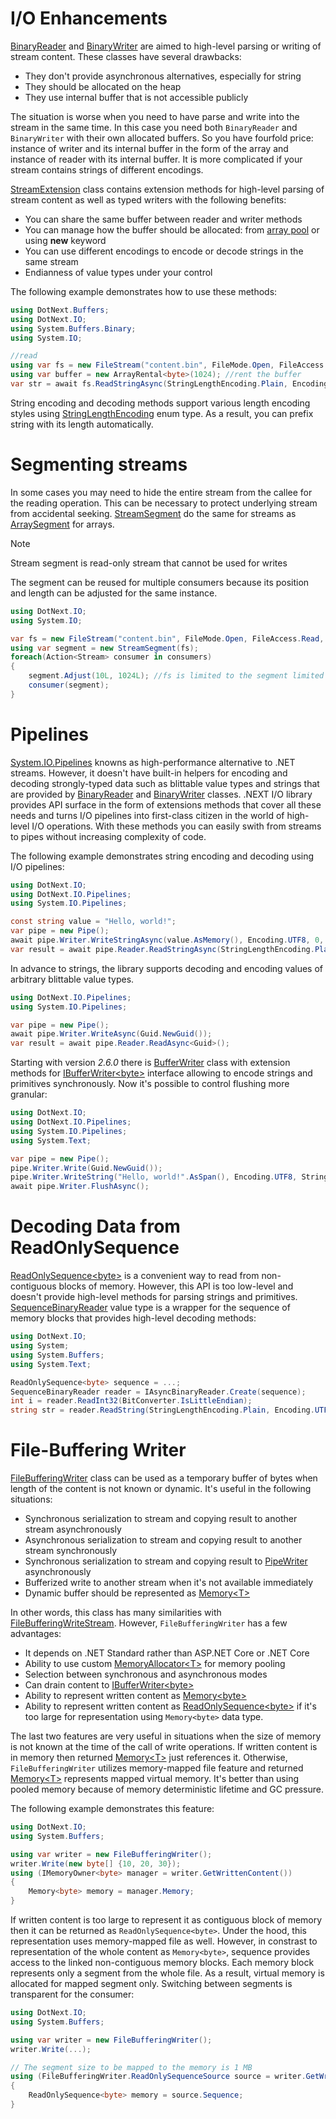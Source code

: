I/O Enhancements
====
[BinaryReader](https://docs.microsoft.com/en-us/dotnet/api/system.io.binaryreader) and [BinaryWriter](https://docs.microsoft.com/en-us/dotnet/api/system.io.binarywriter) are aimed to high-level parsing or writing of stream content. These classes have several drawbacks:
* They don't provide asynchronous alternatives, especially for string
* They should be allocated on the heap
* They use internal buffer that is not accessible publicly

The situation is worse when you need to have parse and write into the stream in the same time. In this case you need both `BinaryReader` and `BinaryWriter` with their own allocated buffers. So you have fourfold price: instance of writer and its internal buffer in the form of the array and instance of reader with its internal buffer. It is more complicated if your stream contains strings of different encodings.

[StreamExtension](https://sakno.github.io/dotNext/api/DotNext.IO.StreamExtensions.html) class contains extension methods for high-level parsing of stream content as well as typed writers with the following benefits:
* You can share the same buffer between reader and writer methods
* You can manage how the buffer should be allocated: from [array pool](https://docs.microsoft.com/en-us/dotnet/api/system.buffers.arraypool-1) or using **new** keyword
* You can use different encodings to encode or decode strings in the same stream
* Endianness of value types under your control

The following example demonstrates how to use these methods:
```csharp
using DotNext.Buffers;
using DotNext.IO;
using System.Buffers.Binary;
using System.IO;

//read
using var fs = new FileStream("content.bin", FileMode.Open, FileAccess.Read, FileShare.Read);
using var buffer = new ArrayRental<byte>(1024); //rent the buffer
var str = await fs.ReadStringAsync(StringLengthEncoding.Plain, Encoding.UTF8);
```

String encoding and decoding methods support various length encoding styles using [StringLengthEncoding](../../api/DotNext.IO.StringLengthEncoding.yml) enum type. As a result, you can prefix string with its length automatically.

# Segmenting streams
In some cases you may need to hide the entire stream from the callee for the reading operation. This can be necessary to protect underlying stream from accidental seeking. [StreamSegment](https://sakno.github.io/dotNext/api/DotNext.IO.StreamSegment.html) do the same for streams as [ArraySegment](https://docs.microsoft.com/en-us/dotnet/api/system.arraysegment-1) for arrays.

> [!NOTE]
> Stream segment is read-only stream that cannot be used for writes

The segment can be reused for multiple consumers because its position and length can be adjusted for the same instance.

```csharp
using DotNext.IO;
using System.IO;

var fs = new FileStream("content.bin", FileMode.Open, FileAccess.Read, FileShare.Read);
using var segment = new StreamSegment(fs);
foreach(Action<Stream> consumer in consumers)
{
    segment.Adjust(10L, 1024L); //fs is limited to the segment limited by the offset of 10 from the beginning of the stream and length of 1024 bytes
    consumer(segment);
}
```

# Pipelines
[System.IO.Pipelines](https://docs.microsoft.com/en-us/dotnet/api/system.io.pipelines) knowns as high-performance alternative to .NET streams. However, it doesn't have built-in helpers for encoding and decoding strongly-typed data such as blittable value types and strings that are provided by [BinaryReader](https://docs.microsoft.com/en-us/dotnet/api/system.io.binaryreader) and [BinaryWriter](https://docs.microsoft.com/en-us/dotnet/api/system.io.binarywriter) classes. .NEXT I/O library provides API surface in the form of extensions methods that cover all these needs and turns I/O pipelines into first-class citizen in the world of high-level I/O operations. With these methods you can easily swith from streams to pipes without increasing complexity of code.

The following example demonstrates string encoding and decoding using I/O pipelines:
```csharp
using DotNext.IO;
using DotNext.IO.Pipelines;
using System.IO.Pipelines;

const string value = "Hello, world!";
var pipe = new Pipe();
await pipe.Writer.WriteStringAsync(value.AsMemory(), Encoding.UTF8, 0, StringLengthEncoding.Plain);
var result = await pipe.Reader.ReadStringAsync(StringLengthEncoding.Plain, Encoding.UTF8);
```

In advance to strings, the library supports decoding and encoding values of arbitrary blittable value types.
```csharp
using DotNext.IO.Pipelines;
using System.IO.Pipelines;

var pipe = new Pipe();
await pipe.Writer.WriteAsync(Guid.NewGuid());
var result = await pipe.Reader.ReadAsync<Guid>();
```

Starting with version _2.6.0_ there is [BufferWriter](../../api/DotNext.Buffers.BufferWriter.yml) class with extension methods for [IBufferWriter&lt;byte&gt;](https://docs.microsoft.com/en-us/dotnet/api/system.buffers.ibufferwriter-1) interface allowing to encode strings and primitives synchronously. Now it's possible to control flushing more granular:
```csharp
using DotNext.IO;
using DotNext.IO.Pipelines;
using System.IO.Pipelines;
using System.Text;

var pipe = new Pipe();
pipe.Writer.Write(Guid.NewGuid());
pipe.Writer.WriteString("Hello, world!".AsSpan(), Encoding.UTF8, StringLengthEncoding.Plain);
await pipe.Writer.FlushAsync();
```

# Decoding Data from ReadOnlySequence
[ReadOnlySequence&lt;byte&gt;](https://docs.microsoft.com/en-us/dotnet/api/system.buffers.readonlysequence-1) is a convenient way to read from non-contiguous blocks of memory. However, this API is too low-level and doesn't provide high-level methods for parsing strings and primitives. [SequenceBinaryReader](https://sakno.github.io/dotNext/api/DotNext.IO.SequenceBinaryReader.html) value type is a wrapper for the sequence of memory blocks that provides high-level decoding methods:
```csharp
using DotNext.IO;
using System;
using System.Buffers;
using System.Text;

ReadOnlySequence<byte> sequence = ...;
SequenceBinaryReader reader = IAsyncBinaryReader.Create(sequence);
int i = reader.ReadInt32(BitConverter.IsLittleEndian);
string str = reader.ReadString(StringLengthEncoding.Plain, Encoding.UTF8);
```

# File-Buffering Writer
[FileBufferingWriter](../../api/DotNext.IO.FileBufferingWriter.yml) class can be used as a temporary buffer of bytes when length of the content is not known or dynamic. It's useful in the following situations:
* Synchronous serialization to stream and copying result to another stream asynchronously
* Asynchronous serialization to stream and copying result to another stream synchronously
* Synchronous serialization to stream and copying result to [PipeWriter](https://docs.microsoft.com/en-us/dotnet/api/system.io.pipelines.pipewriter) asynchronously
* Bufferized write to another stream when it's not available immediately
* Dynamic buffer should be represented as [Memory&lt;T&gt;](https://docs.microsoft.com/en-us/dotnet/api/system.memory-1)

In other words, this class has many similarities with [FileBufferingWriteStream](https://docs.microsoft.com/en-us/dotnet/api/microsoft.aspnetcore.webutilities.filebufferingwritestream). However, `FileBufferingWriter` has a few advantages:
* It depends on .NET Standard rather than ASP.NET Core or .NET Core
* Ability to use custom [MemoryAllocator&lt;T&gt;](../../api/DotNext.Buffers.MemoryAllocator-1.yml) for memory pooling
* Selection between synchronous and asynchronous modes
* Can drain content to [IBufferWriter&lt;byte&gt;](https://docs.microsoft.com/en-us/dotnet/api/system.buffers.ibufferwriter-1)
* Ability to represent written content as [Memory&lt;byte&gt;](https://docs.microsoft.com/en-us/dotnet/api/system.memory-1)
* Ability to represent written content as [ReadOnlySequence&lt;byte&gt;](https://docs.microsoft.com/en-us/dotnet/api/system.buffers.readonlysequence-1) if it's too large for representation using `Memory<byte>` data type.

The last two features are very useful in situations when the size of memory is not known at the time of the call of write operations. If written content is in memory then returned [Memory&lt;T&gt;](https://docs.microsoft.com/en-us/dotnet/api/system.memory-1) just references it. Otherwise, `FileBufferingWriter` utilizes memory-mapped file feature and returned [Memory&lt;T&gt;](https://docs.microsoft.com/en-us/dotnet/api/system.memory-1) represents mapped virtual memory. It's better than using pooled memory because of memory deterministic lifetime and GC pressure.

The following example demonstrates this feature:
```csharp
using DotNext.IO;
using System.Buffers;

using var writer = new FileBufferingWriter();
writer.Write(new byte[] {10, 20, 30});
using (IMemoryOwner<byte> manager = writer.GetWrittenContent())
{
    Memory<byte> memory = manager.Memory;
}
```

If written content is too large to represent it as contiguous block of memory then it can be returned as `ReadOnlySequence<byte>`. Under the hood, this representation uses memory-mapped file as well. However, in constrast to representation of the whole content as `Memory<byte>`, sequence provides access to the linked non-contiguous memory blocks. Each memory block represents only a segment from the whole file. As a result, virtual memory is allocated for mapped segment only. Switching between segments is transparent for the consumer:
```csharp
using DotNext.IO;
using System.Buffers;

using var writer = new FileBufferingWriter();
writer.Write(...);

// The segment size to be mapped to the memory is 1 MB
using (FileBufferingWriter.ReadOnlySequenceSource source = writer.GetWrittenContent(1024 * 1024))
{
    ReadOnlySequence<byte> memory = source.Sequence;
}
```
